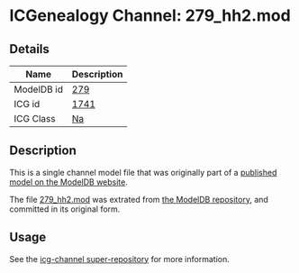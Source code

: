 # ICGenealogy Channel: 279\_hh2.mod

## Details

Name | Description
---- | -----------
ModelDB id | [279](http://senselab.med.yale.edu/ModelDB/ShowModel.cshtml?model=279)
ICG id | [1741](http://icg.neurotheory.ox.ac.uk/channels/2/1741)
ICG Class | [Na](http://icg.neurotheory.ox.ac.uk/channels/2)

## Description

This is a single channel model file that was originally part of a [published model on the ModelDB website](http://senselab.med.yale.edu/mModelDB/ShowModel.cshtml?model=279).

The file [279\_hh2.mod](279_hh2.mod) was extrated from [the ModelDB repository](http://senselab.med.yale.edu/ModelDB/ShowModel.cshtml?model=279), and committed in its original form.

## Usage

See the [icg-channel super-repository](https://github.com/icgenealogy/icg-channels) for more information.